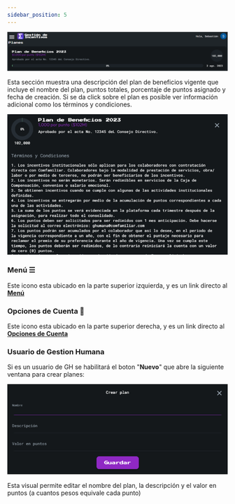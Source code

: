 ```yaml
---
sidebar_position: 5
---
```


![image](./img/plans.png)

Esta sección muestra una descripción del plan de beneficios vigente que incluye el nombre del plan, puntos totales, porcentaje de puntos asignado y fecha de creación. Si se da click sobre el plan es posible ver información adicional como los términos y condiciones.

![image](./img/plan.png)

### Menú ☰
Este icono esta ubicado en la parte superior izquierda, y es un link directo al **[Menú](Menu)**

### Opciones de Cuenta 👤
Este icono esta ubicado en la parte superior derecha, y es un link directo al **[Opciones de Cuenta](Cuenta)**

### Usuario de Gestion Humana
Si es un usuario de GH se habilitará el boton "**Nuevo**" que abre la siguiente ventana para crear planes:

![image](./img/plans_create.png)

Esta visual permite editar el nombre del plan, la descripción y el valor en puntos (a cuantos pesos equivale cada punto)